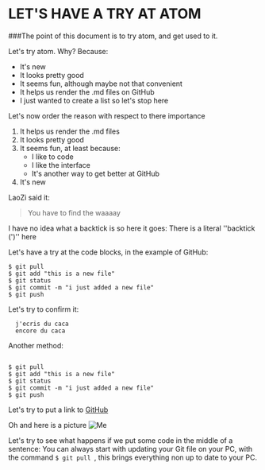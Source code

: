 # LET'S HAVE A TRY AT ATOM

###The point of this document is to try atom, and get used to it.

Let's try atom. Why? Because:
  * It's new
  * It looks pretty good
  * It seems fun, although maybe not that convenient
  * It helps us render the .md files on GitHub
  * I just wanted to create a list so let's stop here

Let's now order the reason with respect to there importance
  1. It helps us render the .md files
  2. It looks pretty good
  3. It seems fun, at least because:
      * I like to code
      * I like the interface
      * It's another way to get better at GitHub
  4. It's new

LaoZi said it:
> You have to find the waaaay

I have no idea what a backtick is so here it goes:
There is a literal ''backtick (')'' here

Let's have a try at the code blocks, in the example of GitHub:

    $ git pull
    $ git add "this is a new file"
    $ git status
    $ git commit -m "i just added a new file"
    $ git push

Let's try to confirm it:

      j'ecris du caca
      encore du caca


Another method:

```

$ git pull
$ git add "this is a new file"
$ git status
$ git commit -m "i just added a new file"
$ git push
```

Let's try to put a link to [GitHub](https://github.com/ "title?")

Oh and here is a picture
![Me](https://media.licdn.com/mpr/mpr/shrink_500_500/p/3/000/1dd/1e2/212b255.jpg "Naaaaaaaaw, cutie")

Let's try to see what happens if we put some code in the middle of a sentence:
You can always start with updating your Git file on your PC, with the command `$ git pull `, this brings everything non up to date to your PC.
